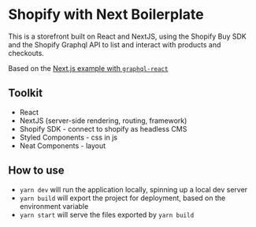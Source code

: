 # Shopify with Next Boilerplate

This is a storefront built on React and NextJS, using the Shopify Buy SDK and the Shopify Graphql API to list and interact with products and checkouts.


Based on the [Next.js example with `graphql-react`](https://github.com/vercel/next.js/tree/canary/examples/with-graphql-react)


## Toolkit
- React
- NextJS (server-side rendering, routing, framework)
- Shopify SDK - connect to shopify as headless CMS
- Styled Components - css in js
- Neat Components - layout

## How to use

- `yarn dev` will run the application locally, spinning up a local dev server
- `yarn build` will export the project for deployment, based on the environment variable
- `yarn start` will serve the files exported by `yarn build`